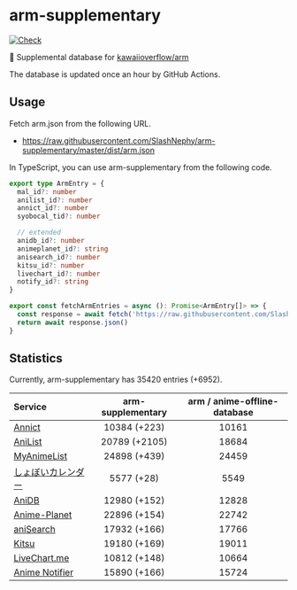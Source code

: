 # arm-supplementary

[![Check](https://github.com/SlashNephy/arm-supplementary/actions/workflows/check-node.yml/badge.svg)](https://github.com/SlashNephy/arm-supplementary/actions/workflows/check-node.yml)

💊 Supplemental database for [kawaiioverflow/arm](https://github.com/kawaiioverflow/arm)

The database is updated once an hour by GitHub Actions.

## Usage

Fetch arm.json from the following URL.

- https://raw.githubusercontent.com/SlashNephy/arm-supplementary/master/dist/arm.json

In TypeScript, you can use arm-supplementary from the following code.

```TypeScript
export type ArmEntry = {
  mal_id?: number
  anilist_id?: number
  annict_id?: number
  syobocal_tid?: number

  // extended
  anidb_id?: number
  animeplanet_id?: string
  anisearch_id?: number
  kitsu_id?: number
  livechart_id?: number
  notify_id?: string
}

export const fetchArmEntries = async (): Promise<ArmEntry[]> => {
  const response = await fetch('https://raw.githubusercontent.com/SlashNephy/arm-supplementary/master/dist/arm.json')
  return await response.json()
}
```

## Statistics

Currently, arm-supplementary has 35420 entries (+6952).

| Service                                     | arm-supplementary | arm / anime-offline-database |
| :------------------------------------------ | :---------------: | :--------------------------: |
| [Annict](https://annict.com)                |   10384 (+223)    |            10161             |
| [AniList](https://anilist.co)               |   20789 (+2105)   |            18684             |
| [MyAnimeList](https://myanimelist.net)      |   24898 (+439)    |            24459             |
| [しょぼいカレンダー](https://cal.syoboi.jp) |    5577 (+28)     |             5549             |
| [AniDB](https://anidb.net)                  |   12980 (+152)    |            12828             |
| [Anime-Planet](https://anime-planet.com)    |   22896 (+154)    |            22742             |
| [aniSearch](https://anisearch.com)          |   17932 (+166)    |            17766             |
| [Kitsu](https://kitsu.io)                   |   19180 (+169)    |            19011             |
| [LiveChart.me](https://livechart.me)        |   10812 (+148)    |            10664             |
| [Anime Notifier](https://notify.moe)        |   15890 (+166)    |            15724             |

